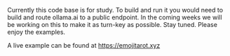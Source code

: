Currently this code base is for study. To build and run it you would need to build and route ollama.ai to a public endpoint. 
In the coming weeks we will be working on this to make it as turn-key as possible. Stay tuned. Please enjoy the examples. 

A live example can be found at https://emojitarot.xyz
